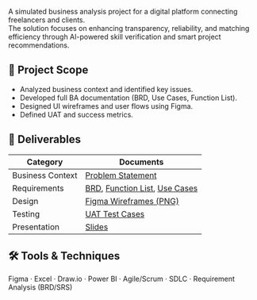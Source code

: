 A simulated business analysis project for a digital platform connecting freelancers and clients.  
The solution focuses on enhancing transparency, reliability, and matching efficiency through AI-powered skill verification and smart project recommendations.

## 📘 Project Scope
- Analyzed business context and identified key issues.
- Developed full BA documentation (BRD, Use Cases, Function List).
- Designed UI wireframes and user flows using Figma.
- Defined UAT and success metrics.

## 🧩 Deliverables
| Category | Documents |
|-----------|------------|
| Business Context | [Problem Statement](1_Business_Context/) |
| Requirements | [BRD](2_Requirements/BRD.pdf), [Function List](2_Requirements/Function_List.xlsx), [Use Cases](2_Requirements/Use_Case_Diagrams/) |
| Design | [Figma Wireframes (PNG)](3_Design/Figma_Wireframes/) |
| Testing | [UAT Test Cases](4_Testing/) |
| Presentation | [Slides](5_Presentation/) |

## 🛠 Tools & Techniques
Figma · Excel · Draw.io · Power BI · Agile/Scrum · SDLC · Requirement Analysis (BRD/SRS)
